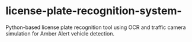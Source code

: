# license-plate-recognition-system-
Python-based license plate recognition tool using OCR and traffic camera simulation for Amber Alert vehicle detection.
